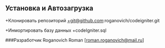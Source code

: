 ## Установка и Автозагрузка

+Клонировать репозиторий 
  +git@github.com:roganovich/codeigniter.git

+Инмортировать базу данных 
  +codeIgniter.sql



###Разработчик  Roganovich Roman [roman.roganovich@mail.ru]
